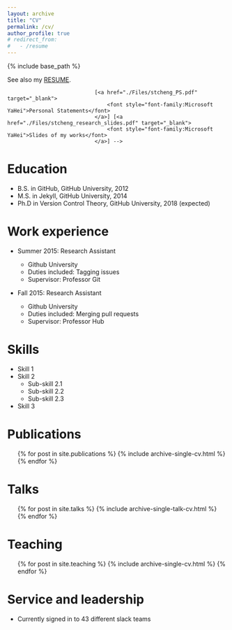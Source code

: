 ```yaml
---
layout: archive
title: "CV"
permalink: /cv/
author_profile: true
# redirect_from:
#   - /resume
---
```


{% include base_path %}

See also my [RESUME](./files/stcheng_cv.pdf).

<!-- [<a href="./Files/stcheng_cv.pdf" target="_blank">
                                    <font style="font-family:Microsoft YaHei">English CV</font>
                                </a>]
                                <!-- [<a href="./Files/chinese_cv.pdf" target="_blank">
                                    <font style="font-family:Microsoft YaHei">Chinese CV</font>
                                </a>]  -->
                                [<a href="./Files/stcheng_PS.pdf" target="_blank">
                                    <font style="font-family:Microsoft YaHei">Personal Statements</font>
                                </a>] [<a href="./Files/stcheng_research_slides.pdf" target="_blank">
                                    <font style="font-family:Microsoft YaHei">Slides of my works</font>
                                </a>] -->
                                
Education
======
* B.S. in GitHub, GitHub University, 2012
* M.S. in Jekyll, GitHub University, 2014
* Ph.D in Version Control Theory, GitHub University, 2018 (expected)

Work experience
======
* Summer 2015: Research Assistant
  * Github University
  * Duties included: Tagging issues
  * Supervisor: Professor Git

* Fall 2015: Research Assistant
  * Github University
  * Duties included: Merging pull requests
  * Supervisor: Professor Hub
  
Skills
======
* Skill 1
* Skill 2
  * Sub-skill 2.1
  * Sub-skill 2.2
  * Sub-skill 2.3
* Skill 3

Publications
======
  <ul>{% for post in site.publications %}
    {% include archive-single-cv.html %}
  {% endfor %}</ul>
  
Talks
======
  <ul>{% for post in site.talks %}
    {% include archive-single-talk-cv.html %}
  {% endfor %}</ul>
  
Teaching
======
  <ul>{% for post in site.teaching %}
    {% include archive-single-cv.html %}
  {% endfor %}</ul>
  
Service and leadership
======
* Currently signed in to 43 different slack teams
